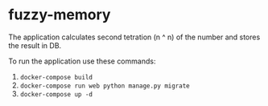 # fuzzy-memory

The application calculates second tetration (n ^ n) of the number 
and stores the result in DB.


To run the application use these commands:

1. `docker-compose build`
2. `docker-compose run web python manage.py migrate`
3. `docker-compose up -d`
